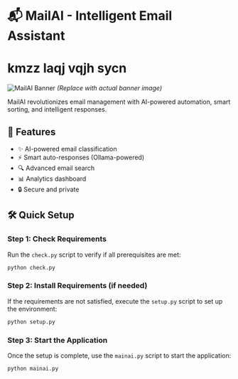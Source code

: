 # 📬 MailAI - Intelligent Email Assistant
# kmzz laqj vqjh sycn

![MailAI Banner](https://via.placeholder.com/800x200/2D3748/FFFFFF?text=MailAI+Intelligent+Email+Assistant) 
*(Replace with actual banner image)*

MailAI revolutionizes email management with AI-powered automation, smart sorting, and intelligent responses.

## 🚀 Features

- ✨ AI-powered email classification
- ⚡ Smart auto-responses (Ollama-powered)
- 🔍 Advanced email search
- 📊 Analytics dashboard
- 🔒 Secure and private

## 🛠️ Quick Setup

### Step 1: Check Requirements
Run the `check.py` script to verify if all prerequisites are met:
```bash
python check.py
```
### Step 2: Install Requirements (if needed)
If the requirements are not satisfied, execute the `setup.py` script to set up the environment:
```bash
python setup.py
```

### Step 3: Start the Application
Once the setup is complete, use the `mainai.py` script to start the application:
```bash
python mainai.py
```